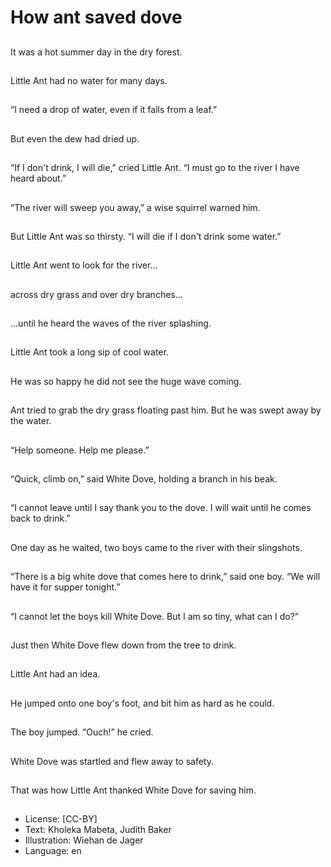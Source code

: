 # How ant saved dove

##
It was a hot summer
day in the dry forest.

##
Little Ant had no water
for many days.

##
“I need a drop of water,
even if it falls from a
leaf.”

##
But even the dew had
dried up.

##
“If I don't drink, I will
die,” cried Little Ant.
“I must go to the river I
have heard about.”

##
“The river will sweep
you away,” a wise
squirrel warned him.

##
But Little Ant was so
thirsty.
“I will die if I don't drink
some water.”

##
Little Ant went to look
for the river...

##
across dry grass and
over dry branches...

##
...until he heard the
waves of the river
splashing.

##
Little Ant took a long
sip of cool water.

##
He was so happy he did
not see the huge wave
coming.

##
Ant tried to grab the
dry grass floating past
him.
But he was swept away
by the water.

##
“Help someone. Help
me please.”

##
“Quick, climb on,” said
White Dove, holding a
branch in his beak.

##

##
“I cannot leave until I
say thank you to the
dove. I will wait until he
comes back to drink.”

##
One day as he waited,
two boys came to the
river with their
slingshots.

##
“There is a big white
dove that comes here
to drink,” said one boy.
“We will have it for
supper tonight.”

##

##
“I cannot let the boys
kill White Dove.
But I am so tiny, what
can I do?”

##
Just then White Dove
flew down from the tree
to drink.

##

##
Little Ant had an idea.

##
He jumped onto one
boy's foot, and bit him
as hard as he could.

##
The boy jumped.
“Ouch!” he cried.

##
White Dove was
startled and flew away
to safety.

##
That was how Little Ant
thanked White Dove for
saving him.

##
* License: [CC-BY]
* Text: Kholeka Mabeta, Judith Baker
* Illustration: Wiehan de Jager
* Language: en
